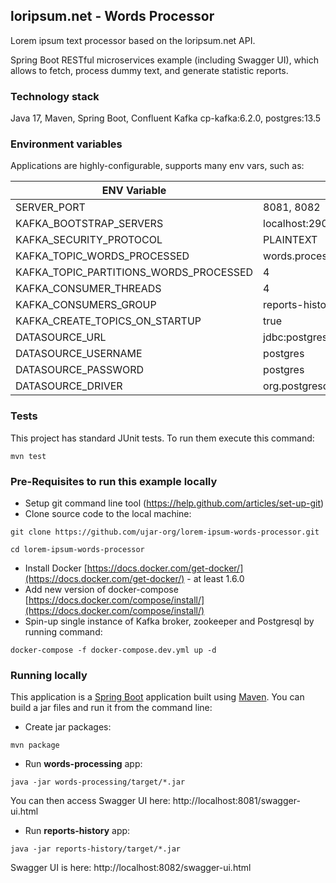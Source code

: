 ## loripsum.net - Words Processor

Lorem ipsum text processor based on the loripsum.net API.

Spring Boot RESTful microservices example (including Swagger UI), which allows to fetch, process dummy text,
and generate statistic reports.

### Technology stack

Java 17, Maven, Spring Boot, Confluent Kafka cp-kafka:6.2.0, postgres:13.5

### Environment variables

Applications are highly-configurable, supports many env vars, such as: 

| ENV Variable                           | Default Value   |
|----------------------------------------|-----------------|
| SERVER_PORT                            | 8081, 8082      |
| KAFKA_BOOTSTRAP_SERVERS                | localhost:29092 |
| KAFKA_SECURITY_PROTOCOL                | PLAINTEXT       |
| KAFKA_TOPIC_WORDS_PROCESSED            |words.processed|
| KAFKA_TOPIC_PARTITIONS_WORDS_PROCESSED |4|
| KAFKA_CONSUMER_THREADS                 | 4               |
| KAFKA_CONSUMERS_GROUP                  | reports-history |
| KAFKA_CREATE_TOPICS_ON_STARTUP         | true            |
| DATASOURCE_URL                         |jdbc:postgresql://localhost:5432/lorem_ipsum_db|
| DATASOURCE_USERNAME                    |postgres|
| DATASOURCE_PASSWORD                    |postgres|
| DATASOURCE_DRIVER                      |org.postgresql.Driver|

### Tests

This project has standard JUnit tests. To run them execute this command:

```
mvn test
```

### Pre-Requisites to run this example locally

- Setup git command line tool (https://help.github.com/articles/set-up-git)
- Clone source code to the local machine:

```
git clone https://github.com/ujar-org/lorem-ipsum-words-processor.git

cd lorem-ipsum-words-processor
```

- Install Docker [https://docs.docker.com/get-docker/](https://docs.docker.com/get-docker/) - at least 1.6.0
- Add new version of docker-compose [https://docs.docker.com/compose/install/](https://docs.docker.com/compose/install/)
- Spin-up single instance of Kafka broker, zookeeper and Postgresql by running command:

```text
docker-compose -f docker-compose.dev.yml up -d
```

### Running locally

This application is a [Spring Boot](https://spring.io/guides/gs/spring-boot) application built
using [Maven](https://spring.io/guides/gs/maven/). You can build a jar files and run it from the command line:

- Create jar packages:

```
mvn package
```

- Run **words-processing** app:

```
java -jar words-processing/target/*.jar
```

You can then access Swagger UI here: http://localhost:8081/swagger-ui.html

- Run **reports-history** app:

```
java -jar reports-history/target/*.jar
```

Swagger UI is here: http://localhost:8082/swagger-ui.html

